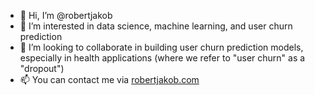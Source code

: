 - 👋 Hi, I’m @robertjakob
- 👀 I’m interested in data science, machine learning, and user churn prediction
- 🌱 I’m looking to collaborate in building user churn prediction models, especially in health applications (where we refer to "user churn" as a "dropout")
- 📫 You can contact me via [robertjakob.com](https://robertjakob.com)
